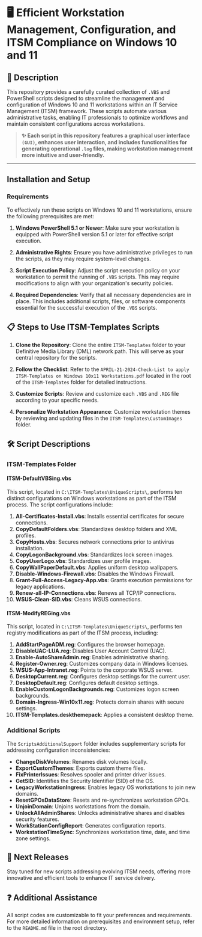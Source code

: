 # 🖥️ Efficient Workstation Management, Configuration, and ITSM Compliance on Windows 10 and 11

## 📄 Description

This repository provides a carefully curated collection of `.VBS` and PowerShell scripts designed to streamline the management and configuration of Windows 10 and 11 workstations within an IT Service Management (ITSM) framework. These scripts automate various administrative tasks, enabling IT professionals to optimize workflows and maintain consistent configurations across workstations.

> **✨ Each script in this repository **features a graphical user interface** `(GUI)`, **enhances user interaction**, and includes functionalities for **generating operational** `.log` files, making workstation management more intuitive and user-friendly.**

---

## Installation and Setup

### Requirements

To effectively run these scripts on Windows 10 and 11 workstations, ensure the following prerequisites are met:

1. **Windows PowerShell 5.1 or Newer**: Make sure your workstation is equipped with PowerShell version 5.1 or later for effective script execution.

2. **Administrative Rights**: Ensure you have administrative privileges to run the scripts, as they may require system-level changes.

3. **Script Execution Policy**: Adjust the script execution policy on your workstation to permit the running of `.VBS` scripts. This may require modifications to align with your organization's security policies.

4. **Required Dependencies**: Verify that all necessary dependencies are in place. This includes additional scripts, files, or software components essential for the successful execution of the `.VBS` scripts.

## 📋 Steps to Use ITSM-Templates Scripts

1. **Clone the Repository**: Clone the entire `ITSM-Templates` folder to your Definitive Media Library (DML) network path. This will serve as your central repository for the scripts.

2. **Follow the Checklist**: Refer to the `APRIL-21-2024-Check-List to apply ITSM-Templates on Windows 10x11 Workstations.pdf` located in the root of the `ITSM-Templates` folder for detailed instructions.

3. **Customize Scripts**: Review and customize each `.VBS` and `.REG` file according to your specific needs.

4. **Personalize Workstation Appearance**: Customize workstation themes by reviewing and updating files in the `ITSM-Templates\CustomImages` folder.

## 🛠️ Script Descriptions

### ITSM-Templates Folder

#### ITSM-DefaultVBSing.vbs

This script, located in `C:\ITSM-Templates\UniqueScripts\`, performs ten distinct configurations on Windows workstations as part of the ITSM process. The script configurations include:

1. **All-Certificates-Install.vbs**: Installs essential certificates for secure connections.
2. **CopyDefaultFolders.vbs**: Standardizes desktop folders and XML profiles.
3. **CopyHosts.vbs**: Secures network connections prior to antivirus installation.
4. **CopyLogonBackground.vbs**: Standardizes lock screen images.
5. **CopyUserLogo.vbs**: Standardizes user profile images.
6. **CopyWallPaperDefault.vbs**: Applies uniform desktop wallpapers.
7. **Disable-Windows-Firewall.vbs**: Disables the Windows Firewall.
8. **Grant-Full-Access-Legacy-App.vbs**: Grants execution permissions for legacy applications.
9. **Renew-all-IP-Connections.vbs**: Renews all TCP/IP connections.
10. **WSUS-Clean-SID.vbs**: Cleans WSUS connections.

#### ITSM-ModifyREGing.vbs

This script, located in `C:\ITSM-Templates\UniqueScripts\`, performs ten registry modifications as part of the ITSM process, including:

1. **AddStartPageADM.reg**: Configures the browser homepage.
2. **DisableUAC-LUA.reg**: Disables User Account Control (UAC).
3. **Enable-AutoShareAdmin.reg**: Enables administrative sharing.
4. **Register-Owner.reg**: Customizes company data in Windows licenses.
5. **WSUS-App-Intranet.reg**: Points to the corporate WSUS server.
6. **DesktopCurrent.reg**: Configures desktop settings for the current user.
7. **DesktopDefault.reg**: Configures default desktop settings.
8. **EnableCustomLogonBackgrounds.reg**: Customizes logon screen backgrounds.
9. **Domain-Ingress-Win10x11.reg**: Protects domain shares with secure settings.
10. **ITSM-Templates.deskthemepack**: Applies a consistent desktop theme.

### Additional Scripts

The `ScriptsAdditionalSupport` folder includes supplementary scripts for addressing configuration inconsistencies:

- **ChangeDiskVolumes**: Renames disk volumes locally.
- **ExportCustomThemes**: Exports custom theme files.
- **FixPrinterIssues**: Resolves spooler and printer driver issues.
- **GetSID**: Identifies the Security Identifier (SID) of the OS.
- **LegacyWorkstationIngress**: Enables legacy OS workstations to join new domains.
- **ResetGPOsDataStore**: Resets and re-synchronizes workstation GPOs.
- **UnjoinDomain**: Unjoins workstations from the domain.
- **UnlockAllAdminShares**: Unlocks administrative shares and disables security features.
- **WorkStationConfigReport**: Generates configuration reports.
- **WorkstationTimeSync**: Synchronizes workstation time, date, and time zone settings.

## 🚀 Next Releases

Stay tuned for new scripts addressing evolving ITSM needs, offering more innovative and efficient tools to enhance IT service delivery.

## ❓ Additional Assistance

All script codes are customizable to fit your preferences and requirements. For more detailed information on prerequisites and environment setup, refer to the `README.md` file in the root directory.
